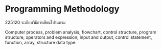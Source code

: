 # Programming Methodology  
225120
ระเบียบวิธีการเขียนโปรแกรม


Computer process, problem analysis, flowchart, control structure, program structure, operators and expression, input and output, control statement, function, array, structure data type

